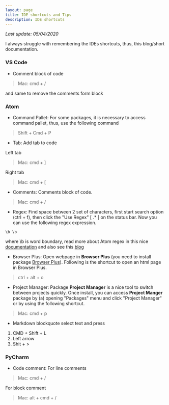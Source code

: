 ```yaml
---
layout: page
title: IDE shortcuts and Tips
description: IDE shortcuts
---
```

*Last update: 05/04/2020*

I always struggle with remembering the IDEs shortcuts, thus, this blog/short documentation.


### VS Code

- Comment block of code

> Mac: cmd + /

and same to remove the comments form block

### Atom

- Command Pallet:
For some packages, it is necessary to access command pallet, thus, use the following command

> Shift + Cmd + P

- Tab:
Add tab to code

Left tab
> Mac: cmd + ]

Right tab
> Mac: cmd + [


- Comments:
Comments block of code.

> Mac: cmd + /


- Regex:
Find space between 2 set of characters, first start search option (ctrl + f), then click the "Use Regex" [ .* ] on the status bar. Now you can use the following regex expression.

```
\b \b
```
where \b is word boundary, read more about Atom regex in this nice [documentation](http://2017.compciv.org/guide/topics/end-user-software/atom/how-to-use-regex-atom.html) and also see this [blog](https://dev.to/programliftoff/learn-regular-expressions-using-atom-alk)

- Browser Plus:
Open webpage in __Browser Plus__ (you need to install package [Browser Plus](https://atom.io/packages/browser-plus)). Following is the shortcut to open an html page in Browser Plus.

> ctrl + alt + o

- Project Manager:
Package __Project Manager__ is a nice tool to switch between projects quickly. Once install, you can access __Project Manger__ package by (a) opening "Packages" menu and click "Project Manager" or by using the following shortcut.

> Mac: cmd + p


 - Markdown blockquote
select text and press
1. CMD + Shift + L
2. Left arrow
3. Shit + >  

### PyCharm

- Code comment:
For line comments

> Mac: cmd + /

For block comment

> Mac: alt + cmd + /
